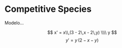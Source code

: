 # Competitive Species

Modelo...

$$ x' = x\\,(3 - 2\,x - 2\,y) \\\\ y $$
$$ y' = y\,(2 - x - y) $$
